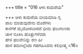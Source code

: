 +++
title = "016 ಆಳು ಕುದುರೆಯ"

+++
ಆಳು ಕುದುರೆಯ ಬೀಯಮಾಡಿ ನೃ  
ಪಾಲ ಮಾಡುವುದೇನು ದೊರೆಗಳು  
ಕಾಳೆಗಕೆ ಮೈದೋರಬಾರದೆ ಭೀಮ ಫಲುಗುಣರು  
ಚಾಳ ನೂಕಿಸಿ ಹೊತ್ತುಗಳೆವರು  
ಹೇಳಿ ಫಲವೇನಿನ್ನು ರಣ ಹೀ  
ಹಾಳಿ ತಮಗಿಲ್ಲೆಂದು ಗಹಗಹಿಸಿದನು ಕಲಿಭೀಷ್ಮ      ॥16॥